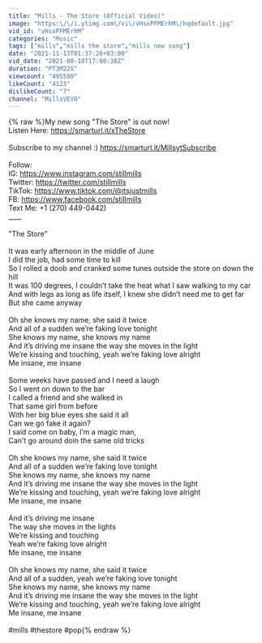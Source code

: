 ```yaml
---
title: "Mills - The Store (Official Video)"
image: "https:\/\/i.ytimg.com\/vi\/vHsxPFMErhM\/hqdefault.jpg"
vid_id: "vHsxPFMErhM"
categories: "Music"
tags: ["mills","mills the store","mills new song"]
date: "2021-11-13T01:37:26+03:00"
vid_date: "2021-08-18T17:00:38Z"
duration: "PT3M22S"
viewcount: "495580"
likeCount: "4123"
dislikeCount: "7"
channel: "MillsVEVO"
---
```

{% raw %}My new song &quot;The Store&quot; is out now!<br />Listen Here: <a rel="nofollow" target="blank" href="https://smarturl.it/xTheStore">https://smarturl.it/xTheStore</a><br /><br />Subscribe to my channel :) <a rel="nofollow" target="blank" href="https://smarturl.it/MillsytSubscribe">https://smarturl.it/MillsytSubscribe</a> <br /><br />Follow:<br />IG: <a rel="nofollow" target="blank" href="https://www.instagram.com/stillmills">https://www.instagram.com/stillmills</a><br />Twitter: <a rel="nofollow" target="blank" href="https://twitter.com/stillmills">https://twitter.com/stillmills</a><br />TikTok: <a rel="nofollow" target="blank" href="https://www.tiktok.com/@itsjustmills">https://www.tiktok.com/@itsjustmills</a> <br />FB: <a rel="nofollow" target="blank" href="https://www.facebook.com/stillmills">https://www.facebook.com/stillmills</a><br />Text Me: +1 (270) 449-0442)<br />____<br /><br />&quot;The Store&quot;<br /><br />It was early afternoon in the middle of June<br />I did the job, had some time to kill<br />So I rolled a doob and cranked some tunes outside the store on down the hill<br />It was 100 degrees, I couldn’t take the heat what I saw walking to my car<br />And with legs as long as life itself, I knew she didn’t need me to get far<br />But she came anyway<br /><br />Oh she knows my name, she said it twice<br />And all of a sudden we’re faking love tonight<br />She knows my name, she knows my name<br />And it’s driving me insane the way she moves in the light<br />We’re kissing and touching, yeah we’re faking love alright<br />Me insane, me insane<br /><br />Some weeks have passed and I need a laugh<br />So I went on down to the bar<br />I called a friend and she walked in<br />That same girl from before<br />With her big blue eyes she said it all<br />Can we go fake it again?<br />I said come on baby, I’m a magic man,<br />Can’t go around doin the same old tricks<br /><br />Oh she knows my name, she said it twice<br />And all of a sudden we’re faking love tonight<br />She knows my name, she knows my name<br />And it’s driving me insane the way she moves in the light<br />We’re kissing and touching, yeah we’re faking love alright<br />Me insane, me insane<br /><br />And it’s driving me insane<br />The way she moves in the lights<br />We’re kissing and touching<br />Yeah we’re faking love alright<br />Me insane, me insane<br /><br />Oh she knows my name, she said it twice<br />And all of a sudden, yeah we’re faking love tonight<br />She knows my name, she knows my name<br />And it’s driving me insane the way she moves in the light<br />We’re kissing and touching, yeah we’re faking love alright<br />Me insane, me insane<br /><br />#mills #thestore #pop{% endraw %}
